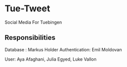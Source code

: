 # Tue-Tweet
Social Media For Tuebingen


## Responsibilities

Database : Markus Holder
Authentication: Emil Moldovan

User: Aya Afaghani, Julia Egyed, Luke Vallon
